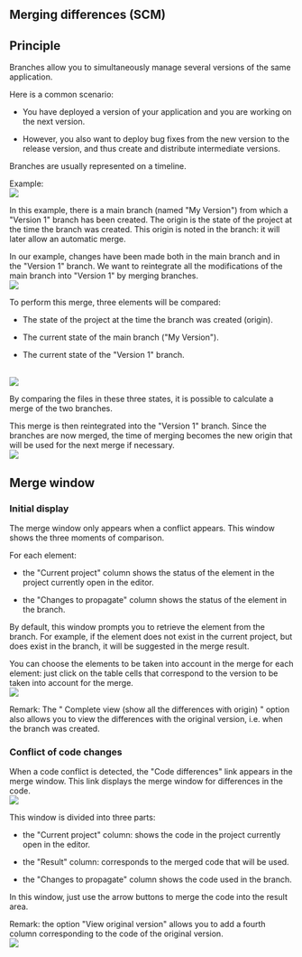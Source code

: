 
## Merging differences (SCM)
			

<a name="NOTE1"></a>
<a name="NOTE1_1"></a>


## Principle
<a name="principle_ELTTEXTE000131"></a>
Branches allow you to simultaneously manage several versions of the same application.

Here is a common scenario: 

- You have deployed a version of your application and you are working on the next version. 

- However, you also want to deploy bug fixes from the new version to the release version, and thus create and distribute intermediate versions.




Branches are usually represented on a timeline. 

Example: 
<br>![](https://doc.pcsoft.fr/en-US/images/image.awp?langid=3&name=Branche-Fusion-et-reintegration-de-modification-01.gif)


In this example, there is a main branch (named "My Version") from which a "Version 1" branch has been created. The origin is the state of the project at the time the branch was created. This origin is noted in the branch: it will later allow an automatic merge.

In our example, changes have been made both in the main branch and in the "Version 1" branch. We want to reintegrate all the modifications of the main branch into "Version 1" by merging branches. 
<br>![](https://doc.pcsoft.fr/en-US/images/image.awp?langid=3&name=Branche-Fusion-et-reintegration-de-modification-02.gif)


To perform this merge, three elements will be compared:

- The state of the project at the time the branch was created (origin).

- The current state of the main branch ("My Version").

- The current state of the "Version 1" branch.



<br>![](https://doc.pcsoft.fr/en-US/images/image.awp?langid=3&name=Branche-Fusion-et-reintegration-de-modification-03.gif)


By comparing the files in these three states, it is possible to calculate a merge of the two branches.

This merge is then reintegrated into the "Version 1" branch. Since the branches are now merged, the time of merging becomes the new origin that will be used for the next merge if necessary.
<br>![](https://doc.pcsoft.fr/en-US/images/image.awp?langid=3&name=Branche-Fusion-et-reintegration-de-modification-04.gif)


<a name="NOTE2"></a>
<a name="NOTE2_1"></a>


## Merge window
<a name="merge_window_ELTTEXTE000155"></a>


### Initial display
<a name="initial_display_ELTPARAGRAPHE000047"></a>

The merge window only appears when a conflict appears. This window shows the three moments of comparison. 

For each element: 

- the "Current project" column shows the status of the element in the project currently open in the editor. 

- the "Changes to propagate" column shows the status of the element in the branch. 




By default, this window prompts you to retrieve the element from the branch. For example, if the element does not exist in the current project, but does exist in the branch, it will be suggested in the merge result.

You can choose the elements to be taken into account in the merge for each element: just click on the table cells that correspond to the version to be taken into account for the merge. 
<br>![](https://doc.pcsoft.fr/en-US/images/image.awp?langid=3&name=GDS_R%E9cup%E9rer_fusion%20-%20HC%20N%B0004.gif&type=thumb)


Remark: The " Complete view (show all the differences with origin) " option also allows you to view the differences with the original version, i.e. when the branch was created.  


### Conflict of code changes
<a name="conflict_code_changes_ELTPARAGRAPHE000069"></a>

When a code conflict is detected, the "Code differences" link appears in the merge window. This link displays the merge window for differences in the code. 
<br>![](https://doc.pcsoft.fr/en-US/images/image.awp?langid=3&name=GDS_R%E9cup%E9rer_fusion%20-%20HC%20N%B0005.gif&type=thumb)


This window is divided into three parts: 

- the "Current project" column: shows the code in the project currently open in the editor. 

- the "Result" column: corresponds to the merged code that will be used. 

- the "Changes to propagate" column shows the code used in the branch. 




In this window, just use the arrow buttons to merge the code into the result area. 

Remark: the option "View original version" allows you to add a fourth column corresponding to the code of the original version. <br>![](https://doc.pcsoft.fr/en-US/images/image.awp?langid=3&name=GDS_R%E9cup%E9rer_fusion%20-%20HC%20N%B0006.gif&type=thumb)



